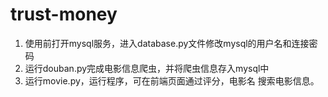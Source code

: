 # trust-money
1. 使用前打开mysql服务，进入database.py文件修改mysql的用户名和连接密码
2. 运行douban.py完成电影信息爬虫，并将爬虫信息存入mysql中
3. 运行movie.py，运行程序，可在前端页面通过评分，电影名 搜索电影信息。
